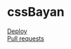 # cssBayan

[Deploy](https://dmbeloborodov.github.io/cssBayan/cssBayan/index.html)  
[Pull requests](https://github.com/dmbeloborodov/cssBayan/pull/1)